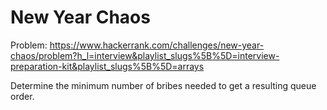 # New Year Chaos

Problem: <https://www.hackerrank.com/challenges/new-year-chaos/problem?h_l=interview&playlist_slugs%5B%5D=interview-preparation-kit&playlist_slugs%5B%5D=arrays>

Determine the minimum number of bribes needed to get a resulting queue order.

